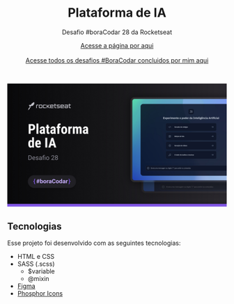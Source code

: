<h1 align="center">Plataforma de IA</h1>

<p align="center">Desafio #boraCodar 28 da Rocketseat</p>

<p align="center">
    <a href="https://lucasregisdemoraes.github.io/boracodar/challenges/plataforma-de-ia">Acesse a página por aqui</a>
    <br>
    <br>
    <a href="https://lucasregisdemoraes.github.io/boracodar">Acesse todos os desafios #BoraCodar concluidos por mim aqui</a>
</p>

<br>

<p align="center">
    <img src="../../previews/plataforma-de-ia.jpg">
</p>

## Tecnologias

Esse projeto foi desenvolvido com as seguintes tecnologias:

- HTML e CSS
- SASS (.scss)
    - $variable
    - @mixin
- [Figma](https://www.figma.com)
- [Phosphor Icons](https://phosphoricons.com/)